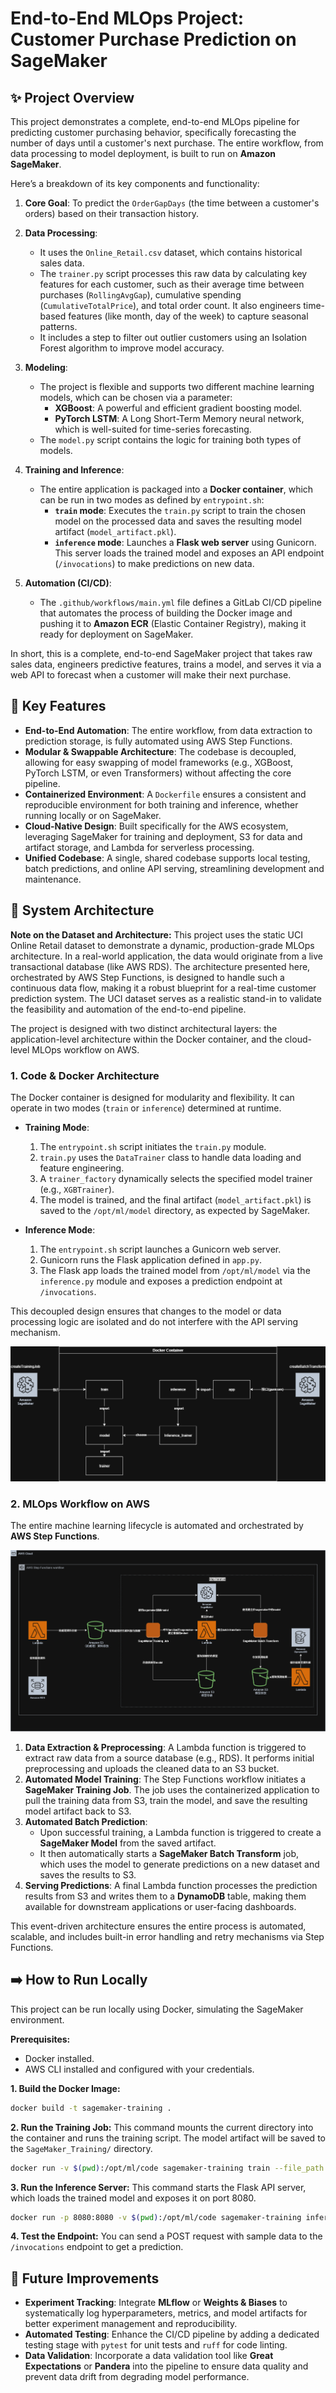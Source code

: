 # End-to-End MLOps Project: Customer Purchase Prediction on SageMaker

## ✨ Project Overview

This project demonstrates a complete, end-to-end MLOps pipeline for predicting customer purchasing behavior, specifically forecasting the number of days until a customer's next purchase. The entire workflow, from data processing to model deployment, is built to run on **Amazon SageMaker**.

Here’s a breakdown of its key components and functionality:

1.  **Core Goal**: To predict the `OrderGapDays` (the time between a customer's orders) based on their transaction history.

2.  **Data Processing**:
    *   It uses the `Online_Retail.csv` dataset, which contains historical sales data.
    *   The `trainer.py` script processes this raw data by calculating key features for each customer, such as their average time between purchases (`RollingAvgGap`), cumulative spending (`CumulativeTotalPrice`), and total order count. It also engineers time-based features (like month, day of the week) to capture seasonal patterns.
    *   It includes a step to filter out outlier customers using an Isolation Forest algorithm to improve model accuracy.

3.  **Modeling**:
    *   The project is flexible and supports two different machine learning models, which can be chosen via a parameter:
        *   **XGBoost**: A powerful and efficient gradient boosting model.
        *   **PyTorch LSTM**: A Long Short-Term Memory neural network, which is well-suited for time-series forecasting.
    *   The `model.py` script contains the logic for training both types of models.

4.  **Training and Inference**:
    *   The entire application is packaged into a **Docker container**, which can be run in two modes as defined by `entrypoint.sh`:
        *   **`train` mode**: Executes the `train.py` script to train the chosen model on the processed data and saves the resulting model artifact (`model_artifact.pkl`).
        *   **`inference` mode**: Launches a **Flask web server** using Gunicorn. This server loads the trained model and exposes an API endpoint (`/invocations`) to make predictions on new data.

5.  **Automation (CI/CD)**:
    *   The `.github/workflows/main.yml` file defines a GitLab CI/CD pipeline that automates the process of building the Docker image and pushing it to **Amazon ECR** (Elastic Container Registry), making it ready for deployment on SageMaker.

In short, this is a complete, end-to-end SageMaker project that takes raw sales data, engineers predictive features, trains a model, and serves it via a web API to forecast when a customer will make their next purchase.

## 🚀 Key Features

*   **End-to-End Automation**: The entire workflow, from data extraction to prediction storage, is fully automated using AWS Step Functions.
*   **Modular & Swappable Architecture**: The codebase is decoupled, allowing for easy swapping of model frameworks (e.g., XGBoost, PyTorch LSTM, or even Transformers) without affecting the core pipeline.
*   **Containerized Environment**: A `Dockerfile` ensures a consistent and reproducible environment for both training and inference, whether running locally or on SageMaker.
*   **Cloud-Native Design**: Built specifically for the AWS ecosystem, leveraging SageMaker for training and deployment, S3 for data and artifact storage, and Lambda for serverless processing.
*   **Unified Codebase**: A single, shared codebase supports local testing, batch predictions, and online API serving, streamlining development and maintenance.

## 🔨 System Architecture

**Note on the Dataset and Architecture:** This project uses the static UCI Online Retail dataset to demonstrate a dynamic, production-grade MLOps architecture. In a real-world application, the data would originate from a live transactional database (like AWS RDS). The architecture presented here, orchestrated by AWS Step Functions, is designed to handle such a continuous data flow, making it a robust blueprint for a real-time customer prediction system. The UCI dataset serves as a realistic stand-in to validate the feasibility and automation of the end-to-end pipeline.

The project is designed with two distinct architectural layers: the application-level architecture within the Docker container, and the cloud-level MLOps workflow on AWS.

### 1. Code & Docker Architecture

The Docker container is designed for modularity and flexibility. It can operate in two modes (`train` or `inference`) determined at runtime.

*   **Training Mode**:
    1.  The `entrypoint.sh` script initiates the `train.py` module.
    2.  `train.py` uses the `DataTrainer` class to handle data loading and feature engineering.
    3.  A `trainer_factory` dynamically selects the specified model trainer (e.g., `XGBTrainer`).
    4.  The model is trained, and the final artifact (`model_artifact.pkl`) is saved to the `/opt/ml/model` directory, as expected by SageMaker.

*   **Inference Mode**:
    1.  The `entrypoint.sh` script launches a Gunicorn web server.
    2.  Gunicorn runs the Flask application defined in `app.py`.
    3.  The Flask app loads the trained model from `/opt/ml/model` via the `inference.py` module and exposes a prediction endpoint at `/invocations`.

This decoupled design ensures that changes to the model or data processing logic are isolated and do not interfere with the API serving mechanism.

![Docker Architecture Diagram](images/test-1.png)


### 2. MLOps Workflow on AWS

The entire machine learning lifecycle is automated and orchestrated by **AWS Step Functions**.

![MLOps Workflow](images/test-2.png)

1.  **Data Extraction & Preprocessing**: A Lambda function is triggered to extract raw data from a source database (e.g., RDS). It performs initial preprocessing and uploads the cleaned data to an S3 bucket.
2.  **Automated Model Training**: The Step Functions workflow initiates a **SageMaker Training Job**. The job uses the containerized application to pull the training data from S3, train the model, and save the resulting model artifact back to S3.
3.  **Automated Batch Prediction**:
    *   Upon successful training, a Lambda function is triggered to create a **SageMaker Model** from the saved artifact.
    *   It then automatically starts a **SageMaker Batch Transform** job, which uses the model to generate predictions on a new dataset and saves the results to S3.
4.  **Serving Predictions**: A final Lambda function processes the prediction results from S3 and writes them to a **DynamoDB** table, making them available for downstream applications or user-facing dashboards.

This event-driven architecture ensures the entire process is automated, scalable, and includes built-in error handling and retry mechanisms via Step Functions.

## ➡️  How to Run Locally

This project can be run locally using Docker, simulating the SageMaker environment.

**Prerequisites:**
*   Docker installed.
*   AWS CLI installed and configured with your credentials.

**1. Build the Docker Image:**
```bash
docker build -t sagemaker-training .
```

**2. Run the Training Job:**
This command mounts the current directory into the container and runs the training script. The model artifact will be saved to the `SageMaker_Training/` directory.
```bash
docker run -v $(pwd):/opt/ml/code sagemaker-training train --file_path Online_Retail.csv
```

**3. Run the Inference Server:**
This command starts the Flask API server, which loads the trained model and exposes it on port 8080.
```bash
docker run -p 8080:8080 -v $(pwd):/opt/ml/code sagemaker-training inference
```

**4. Test the Endpoint:**
You can send a POST request with sample data to the `/invocations` endpoint to get a prediction.

## 📍 Future Improvements

*   **Experiment Tracking**: Integrate **MLflow** or **Weights & Biases** to systematically log hyperparameters, metrics, and model artifacts for better experiment management and reproducibility.
*   **Automated Testing**: Enhance the CI/CD pipeline by adding a dedicated testing stage with `pytest` for unit tests and `ruff` for code linting.
*   **Data Validation**: Incorporate a data validation tool like **Great Expectations** or **Pandera** into the pipeline to ensure data quality and prevent data drift from degrading model performance.
